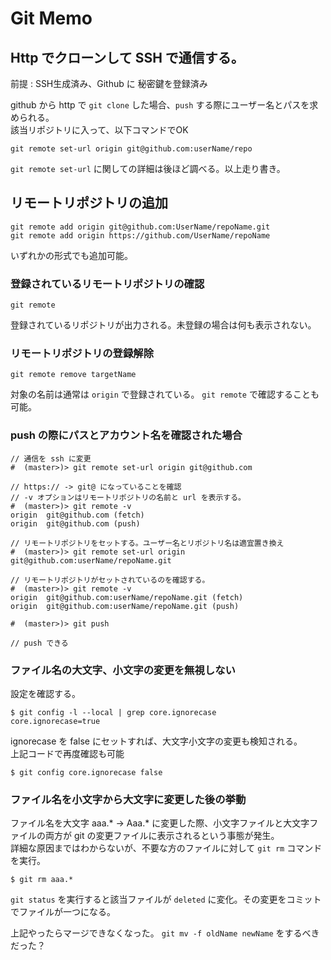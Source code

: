 # Git Memo

## Http でクローンして SSH で通信する。

前提 : SSH生成済み、Github に 秘密鍵を登録済み

github から http で `git clone` した場合、`push` する際にユーザー名とパスを求められる。  
該当リポジトリに入って、以下コマンドでOK

 	git remote set-url origin git@github.com:userName/repo

`git remote set-url` に関しての詳細は後ほど調べる。以上走り書き。

## リモートリポジトリの追加

	git remote add origin git@github.com:UserName/repoName.git
	git remote add origin https://github.com/UserName/repoName
	
いずれかの形式でも追加可能。

### 登録されているリモートリポジトリの確認

	git remote
	
登録されているリポジトリが出力される。未登録の場合は何も表示されない。

### リモートリポジトリの登録解除

	git remote remove targetName

対象の名前は通常は `origin` で登録されている。 `git remote` で確認することも可能。	


### push の際にパスとアカウント名を確認された場合

	// 通信を ssh に変更
	#  (master>)> git remote set-url origin git@github.com

	// https:// -> git@ になっていることを確認
	// -v オプションはリモートリポジトリの名前と url を表示する。
	#  (master>)> git remote -v
	origin  git@github.com (fetch)
	origin  git@github.com (push)

	// リモートリポジトリをセットする。ユーザー名とリポジトリ名は適宜置き換え
	#  (master>)> git remote set-url origin git@github.com:userName/repoName.git

	// リモートリポジトリがセットされているのを確認する。
	#  (master>)> git remote -v
	origin  git@github.com:userName/repoName.git (fetch)
	origin  git@github.com:userName/repoName.git (push)

	#  (master>)> git push

	// push できる
	
### ファイル名の大文字、小文字の変更を無視しない

設定を確認する。

	$ git config -l --local | grep core.ignorecase
	core.ignorecase=true
	
ignorecase を false にセットすれば、大文字小文字の変更も検知される。  
上記コードで再度確認も可能

	$ git config core.ignorecase false
	
### ファイル名を小文字から大文字に変更した後の挙動

ファイル名を大文字 aaa.* -> Aaa.* に変更した際、小文字ファイルと大文字ファイルの両方が git の変更ファイルに表示されるという事態が発生。  
詳細な原因まではわからないが、不要な方のファイルに対して `git rm` コマンドを実行。

	$ git rm aaa.* 

`git status` を実行すると該当ファイルが `deleted` に変化。その変更をコミットでファイルが一つになる。

上記やったらマージできなくなった。 `git mv -f oldName newName` をするべきだった？
